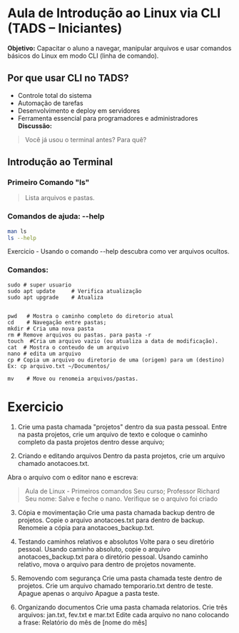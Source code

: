# Aula de Introdução ao Linux via CLI (TADS – Iniciantes)
**Objetivo:** Capacitar o aluno a navegar, manipular arquivos e usar comandos básicos do Linux em modo CLI (linha de comando).
## Por que usar CLI no TADS?
- Controle total do sistema
- Automação de tarefas
- Desenvolvimento e deploy em servidores
- Ferramenta essencial para programadores e administradores
**Discussão:** 
> Você já usou o terminal antes? Para quê?

## Introdução ao Terminal

### Primeiro Comando "ls"
> Lista arquivos e pastas.

### Comandos de ajuda:  --help
```bash
man ls
ls --help
```
Exercicio - Usando o comando --help descubra como ver arquivos ocultos.

### Comandos:
```
sudo # super usuario
sudo apt update     # Verifica atualização
sudo apt upgrade    # Atualiza


pwd   # Mostra o caminho completo do diretorio atual
cd    # Navegação entre pastas;
mkdir # Cria uma nova pasta
rm # Remove arquivos ou pastas. para pasta -r
touch  #Cria um arquivo vazio (ou atualiza a data de modificação).
cat  # Mostra o conteudo de um arquivo
nano # edita um arquivo
cp # Copia um arquivo ou diretorio de uma (origem) para um (destino)
Ex: cp arquivo.txt ~/Documentos/

mv    # Move ou renomeia arquivos/pastas.
```

# Exercicio

1. Crie uma pasta chamada "projetos" dentro da sua pasta pessoal.
Entre na pasta projetos, crie um arquivo de texto e coloque o caminho completo da pasta projetos dentro desse arquivo;

2. Criando e editando arquivos
Dentro da pasta projetos, crie um arquivo chamado anotacoes.txt.

Abra o arquivo com o editor nano e escreva:
>Aula de Linux - Primeiros comandos
>Seu curso;
> Professor Richard
>Seu nome:
Salve e feche o nano.
Verifique se o arquivo foi criado

3. Cópia e movimentação
Crie uma pasta chamada backup dentro de projetos.
Copie o arquivo anotacoes.txt para dentro de backup.
Renomeie a cópia para anotacoes_backup.txt.

4. Testando caminhos relativos e absolutos
Volte para o seu diretório pessoal.
Usando caminho absoluto, copie o arquivo anotacoes_backup.txt para o diretório pessoal.
Usando caminho relativo, mova o arquivo para dentro de projetos novamente.

5. Removendo com segurança
Crie uma pasta chamada teste dentro de projetos.
Crie um arquivo chamado temporario.txt dentro de teste.
Apague apenas o arquivo
Apague a pasta teste.

6. Organizando documentos
Crie uma pasta chamada relatorios.
Crie três arquivos: jan.txt, fev.txt e mar.txt
Edite cada arquivo no nano colocando a frase: Relatório do mês de [nome do mês]

